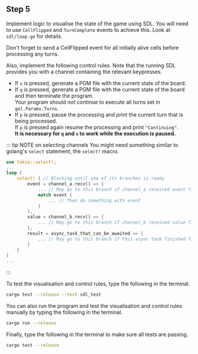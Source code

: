 <!--@include: index.md-->
#

## Step 5

Implement logic to visualise the state of the game using SDL.
You will need to use `CellFlipped` and `TurnComplete` events to achieve this.
Look at `sdl/loop.go` for details.

Don't forget to send a CellFlipped event for all initially alive cells before processing any turns.

Also, implement the following control rules.
Note that the running SDL provides you with a channel containing the relevant keypresses.

- If `s` is pressed, generate a PGM file with the current state of the board.
- If `q` is pressed, generate a PGM file with the current state of the board and then terminate the program.\
  Your program should *not* continue to execute all turns set in `gol.Params.Turns`.
- If `p` is pressed, pause the processing and print the current turn that is being processed.\
  If `p` is pressed again resume the processing and print `"Continuing"`.\
  **It is necessary for `q` and `s` to work while the execution is paused.**

::: tip NOTE on selecting channels
You might need something similar to golang's `select` statement, the `select!` macro.

``` rust
use tokio::select!;
...
loop {
    select! { // Blocking until one of its branches is ready
        event = channel_a.recv() => {
            ... // May go to this branch if channel_a received event first
            match event {
                ... // Then do something with event
            }
        },
        value = channel_b.recv() => {
            ... // May go to this branch if channel_b received value first
        },
        result = async_task_that_can_be_awaited => {
            ... // May go to this branch if this async task finished first
        }
    }
}
...

```

:::

To test the visualisation and control rules, type the following in the terminal.

``` bash
cargo test --release --test sdl_test
```

You can also run the program and test the visualisation and control rules manually by typing the following in the terminal.

``` bash
cargo run --release
```

Finally, type the following in the terminal to make sure all tests are passing.

``` bash
cargo test --release
```
